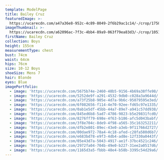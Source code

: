 ```yaml
---
template: ModelPage
title: Bailey Cruz
featuredImage: >-
  https://ucarecdn.com/a47a36e8-952c-4c89-8049-2f6b29ac1c14/-/crop/1758x1281/0,213/-/preview/
imageThumbnail: >-
  https://ucarecdn.com/a62096ac-7f3c-4bb4-89a9-063f79ea83d3/-/crop/1051x1449/278,0/-/preview/
firstName: Bailey Cruz
collection: Boys
height: 155cm
measurementType: chest
bust: 74cm
waist: 64cm
hips: 76cm
size: 10-12 Boys
shoeSize: Mens 7
hair: Blonde
eyes: Blue
imagePortfolio:
  - image: 'https://ucarecdn.com/5675b74e-2460-48b5-9156-4b69a38ffe98/'
  - image: 'https://ucarecdn.com/5252de9f-a291-4532-9db0-c028a3a9644d/'
  - image: 'https://ucarecdn.com/a73f25b8-905e-4d7a-9b6c-95079595e3ed/'
  - image: 'https://ucarecdn.com/6f082656-f114-4e70-92ee-fd65c97e1335/'
  - image: 'https://ucarecdn.com/0ab1e5df-45bb-44a7-89e7-a941c57dd938/'
  - image: 'https://ucarecdn.com/845ed6b8-5ad7-4786-9823-b5e29831fcd0/'
  - image: 'https://ucarecdn.com/8276ff79-698e-4f63-b186-afc5d043babf/'
  - image: 'https://ucarecdn.com/3f8e704c-8de9-4f98-a565-35c163252211/'
  - image: 'https://ucarecdn.com/dfb2e801-89ec-43e0-a3eb-9f11766d2727/'
  - image: 'https://ucarecdn.com/00dae972-78a4-4c18-afed-c28fa580d6b7/'
  - image: 'https://ucarecdn.com/e683bd78-e9f3-4db4-ad8e-12f330a0443f/'
  - image: 'https://ucarecdn.com/05e43d7a-5043-4917-ae1f-37bc4521c246/'
  - image: 'https://ucarecdn.com/2972fa04-704b-49e0-b227-31ee2a0517d6/'
  - image: 'https://ucarecdn.com/1165d3a5-fbbb-48e4-b58b-3395c54d29a6/'
---
```


